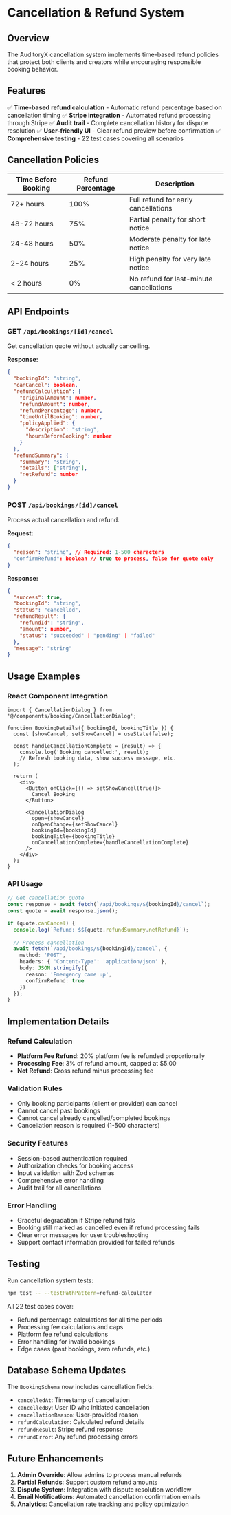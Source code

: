 # Cancellation & Refund System

## Overview

The AuditoryX cancellation system implements time-based refund policies that protect both clients and creators while encouraging responsible booking behavior.

## Features

✅ **Time-based refund calculation** - Automatic refund percentage based on cancellation timing
✅ **Stripe integration** - Automated refund processing through Stripe
✅ **Audit trail** - Complete cancellation history for dispute resolution
✅ **User-friendly UI** - Clear refund preview before confirmation
✅ **Comprehensive testing** - 22 test cases covering all scenarios

## Cancellation Policies

| Time Before Booking | Refund Percentage | Description |
|---------------------|-------------------|-------------|
| 72+ hours | 100% | Full refund for early cancellations |
| 48-72 hours | 75% | Partial penalty for short notice |
| 24-48 hours | 50% | Moderate penalty for late notice |
| 2-24 hours | 25% | High penalty for very late notice |
| < 2 hours | 0% | No refund for last-minute cancellations |

## API Endpoints

### GET `/api/bookings/[id]/cancel`
Get cancellation quote without actually cancelling.

**Response:**
```json
{
  "bookingId": "string",
  "canCancel": boolean,
  "refundCalculation": {
    "originalAmount": number,
    "refundAmount": number,
    "refundPercentage": number,
    "timeUntilBooking": number,
    "policyApplied": {
      "description": "string",
      "hoursBeforeBooking": number
    }
  },
  "refundSummary": {
    "summary": "string",
    "details": ["string"],
    "netRefund": number
  }
}
```

### POST `/api/bookings/[id]/cancel`
Process actual cancellation and refund.

**Request:**
```json
{
  "reason": "string", // Required: 1-500 characters
  "confirmRefund": boolean // true to process, false for quote only
}
```

**Response:**
```json
{
  "success": true,
  "bookingId": "string",
  "status": "cancelled",
  "refundResult": {
    "refundId": "string",
    "amount": number,
    "status": "succeeded" | "pending" | "failed"
  },
  "message": "string"
}
```

## Usage Examples

### React Component Integration

```tsx
import { CancellationDialog } from '@/components/booking/CancellationDialog';

function BookingDetails({ bookingId, bookingTitle }) {
  const [showCancel, setShowCancel] = useState(false);

  const handleCancellationComplete = (result) => {
    console.log('Booking cancelled:', result);
    // Refresh booking data, show success message, etc.
  };

  return (
    <div>
      <Button onClick={() => setShowCancel(true)}>
        Cancel Booking
      </Button>
      
      <CancellationDialog
        open={showCancel}
        onOpenChange={setShowCancel}
        bookingId={bookingId}
        bookingTitle={bookingTitle}
        onCancellationComplete={handleCancellationComplete}
      />
    </div>
  );
}
```

### API Usage

```typescript
// Get cancellation quote
const response = await fetch(`/api/bookings/${bookingId}/cancel`);
const quote = await response.json();

if (quote.canCancel) {
  console.log(`Refund: $${quote.refundSummary.netRefund}`);
  
  // Process cancellation
  await fetch(`/api/bookings/${bookingId}/cancel`, {
    method: 'POST',
    headers: { 'Content-Type': 'application/json' },
    body: JSON.stringify({
      reason: 'Emergency came up',
      confirmRefund: true
    })
  });
}
```

## Implementation Details

### Refund Calculation
- **Platform Fee Refund**: 20% platform fee is refunded proportionally
- **Processing Fee**: 3% of refund amount, capped at $5.00
- **Net Refund**: Gross refund minus processing fee

### Validation Rules
- Only booking participants (client or provider) can cancel
- Cannot cancel past bookings
- Cannot cancel already cancelled/completed bookings
- Cancellation reason is required (1-500 characters)

### Security Features
- Session-based authentication required
- Authorization checks for booking access
- Input validation with Zod schemas
- Comprehensive error handling
- Audit trail for all cancellations

### Error Handling
- Graceful degradation if Stripe refund fails
- Booking still marked as cancelled even if refund processing fails
- Clear error messages for user troubleshooting
- Support contact information provided for failed refunds

## Testing

Run cancellation system tests:
```bash
npm test -- --testPathPattern=refund-calculator
```

All 22 test cases cover:
- Refund percentage calculations for all time periods
- Processing fee calculations and caps
- Platform fee refund calculations
- Error handling for invalid bookings
- Edge cases (past bookings, zero refunds, etc.)

## Database Schema Updates

The `BookingSchema` now includes cancellation fields:
- `cancelledAt`: Timestamp of cancellation
- `cancelledBy`: User ID who initiated cancellation
- `cancellationReason`: User-provided reason
- `refundCalculation`: Calculated refund details
- `refundResult`: Stripe refund response
- `refundError`: Any refund processing errors

## Future Enhancements

1. **Admin Override**: Allow admins to process manual refunds
2. **Partial Refunds**: Support custom refund amounts
3. **Dispute System**: Integration with dispute resolution workflow
4. **Email Notifications**: Automated cancellation confirmation emails
5. **Analytics**: Cancellation rate tracking and policy optimization
